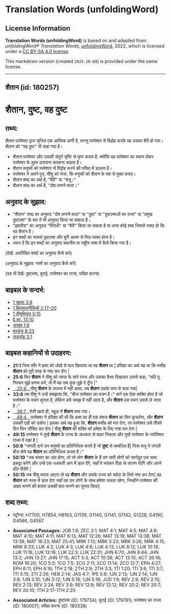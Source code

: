 # Translation Words (unfoldingWord)

## License Information

**Translation Words (unfoldingWord)** is based on and adapted from: _unfoldingWord® Translation Words_, [unfoldingWord](https://unfoldingword.org/utw), 2022, which is licensed under a [CC BY-SA 4.0 license](https://creativecommons.org/licenses/by-sa/4.0/legalcode.en).

This markdown version (created `2025-10-09`) is provided under the same license.



--------------------------------

## शैतान (id: 180257)

शैतान, दुष्ट, वह दुष्ट
======================

तथ्य:
-----

शैतान परमेश्वर द्वारा सृजित एक आत्मिक प्राणी है, परन्तु परमेश्वर से विद्रोह करके वह उसका बैरी हो गया। शैतान को "वह दुष्ट" भी कहा गया है।

* शैतान परमेश्वर और उसकी संपूर्ण सृष्टि से घृणा करता है, क्योंकि वह परमेश्वर का स्थान लेकर परमेश्वर के तुल्य उपासना करवाना चाहता है।
* शैतान मनुष्यों को परमेश्वर से विद्रोह करने की परीक्षा में डालता है।
* परमेश्वर ने अपने पुत्र, यीशु को भेजा, कि मनुष्यों को शैतान के वश से मुक्त कराए।
* शैतान शब्द का अर्थ है, "बैरी" या "शत्रु।"
* शैतान शब्द का अर्थ है, "दोष लगाने वाला।"

अनुवाद के सुझाव:
----------------

* "शैतान" शब्द का अनुवाद "दोष लगाने वाला" या "दुष्ट" या "दुष्टात्माओं का राजा" या "प्रमुख दुष्टात्मा" के रूप में भी अनुवाद किया जा सकता है।
* "इबलीस" का अनुवाद "विरोधी" या "बैरी" किया जा सकता है या अन्य कोई शब्द जिससे स्पष्ट हो कि वह शैतान है।
* इन शब्दों का भावार्थ दुष्टात्मा और बुरी आत्मा से भिन्न व्यक्त होना है।
* ध्यान दें कि इन शब्दों का अनुवाद स्थानीय या राष्ट्रीय भाषा में कैसे किया गया है।

(देखें: अपरिचित शब्दों का अनुवाद कैसे करे)

(अनुवाद के सुझाव: नामों का अनुवाद कैसे करें)

(यह भी देखें: दुष्टात्मा, बुराई, परमेश्वर का राज्य, परीक्षा करना)

बाइबल के सन्दर्भ:
-----------------

* [1 यूहन्ना 3:8](https://ref.ly/1John0:0)
* [1 थिस्सलुनीकियों 2:17–20](https://ref.ly/1Thess0:0)
* [1 तीमुथियुस 5:15](https://ref.ly/1Tim0:0)
* [प्रे.का. 13:10](https://ref.ly/Acts13:10)
* [अय्यूब 1:8](https://ref.ly/Job1:8)
* [मरकुस 8:33](https://ref.ly/Mark8:33)
* [जकर्याह 3:1](https://ref.ly/Zech3:1)

बाइबल कहानियों से उदाहरण:
-------------------------

* **21:1** जिस साँप ने हव्वा को धोखे से फल खिलाया था वह **शैतान** था \| प्रतिज्ञा का अर्थ यह था कि मसीह **शैतान** को पूरी तरह से नष्ट कर देंगा \|
* **25:6** फिर **शैतान** ने यीशु को जगत के सारे राज्य और उसका वैभव दिखाकर उससे कहा, "यदि तू गिरकर मुझे प्रणाम करे, तो मैं यह सब कुछ तुझे दे दूँगा \|"
* \_\_[25:8](rc://*/tn/help/obs/25/08)\_\_यीशु **शैतान** के लालच में नहीं आया, तब **शैतान** उसके पास से चला गया\|
* **33:6** तब यीशु ने उन्हें समझाया कि, "बीज परमेश्वर का वचन है।" मार्ग एक ऐसा व्यक्ति होता है जो परमेश्वर के वचन सुनता है, लेकिन उसे समझ में नहीं आता है, और **शैतान** उस वचन उससे ले जाता है।"
* \_\_[38:7](rc://*/tn/help/obs/38/07)\_\_रोटी खाते ही, यहूदा में **शैतान** समा गया।
* \_\_[48:4](rc://*/tn/help/obs/48/04)\_\_परमेश्वर ने प्रतिज्ञा की थी कि हव्वा का ही एक वंशज **शैतान** का सिर कुचलेगा, और **शैतान** उसकी एड़ी को डसेगा \| इसका अर्थ यह हुआ कि, **शैतान** मसीह को मार देगा, पर परमेश्वर उसे तीसरे दिन फिर जीवित कर देगा \| यीशु **शैतान** की शक्ति को हमेशा के लिए नाश कर देगा \|
* **49:15** परमेश्वर ने तुम्हें **शैतान** के राज्य के अंधकार से बाहर निकला और तुम्हें परमेश्वर के ज्योतिमय राज्य में रखा है \|
* **50:9** "जंगली दाने उन मनुष्यों का प्रतिनिधित्व करते हैं जो **दुष्ट** से सम्बंधित हैं\| जिस शत्रु ने जंगली बीज बोये वह **शैतान** का प्रतिनिधित्व करता है।"
* **50:10** "जब संसार का अंत होगा, तो जो लोग **शैतान** के हैं उन सभी लोगों को स्वर्गदूत एक साथ इकठ्ठा करेंगे और उन्हें एक धधकती आग में डाल देंगे, जहाँ वे भयंकर पीड़ा के कारण रोएँगे और अपने दाँत पीसेंगे \|
* **50:15** जब यीशु वापस आएगा तो वह **शैतान** और उसके राज्य को सर्वदा के लिये नष्ट कर देगा\| वह **शैतान** को नरक में डाल देगा जहाँ वह उन लोगों के साथ हमेशा जलता रहेगा, जिन्होंने परमेश्वर की आज्ञा मानने की बजाय उसकी बात मानने का चुनाव किया\|

शब्द तथ्य:
----------

* स्ट्रोंग्स: H7700, H7854, H8163, G1139, G1140, G1141, G1142, G1228, G4190, G4566, G4567

* **Associated Passages:** JOB 1:8; ZEC 3:1; MAT 4:1; MAT 4:5; MAT 4:8; MAT 4:10; MAT 4:11; MAT 6:13; MAT 12:26; MAT 13:19; MAT 13:38; MAT 13:39; MAT 16:23; MAT 25:41; MRK 1:13; MRK 3:23; MRK 3:26; MRK 4:15; MRK 8:33; LUK 4:2; LUK 4:3; LUK 4:6; LUK 4:13; LUK 8:12; LUK 10:18; LUK 11:18; LUK 13:16; LUK 22:3; LUK 22:31; JHN 6:70; JHN 8:44; JHN 13:2; JHN 13:27; JHN 17:15; ACT 5:3; ACT 10:38; ACT 13:10; ACT 26:18; ROM 16:20; 1CO 5:5; 1CO 7:5; 2CO 2:11; 2CO 11:14; 2CO 12:7; EPH 4:27; EPH 6:11; EPH 6:16; 1TH 2:18; 2TH 2:9; 2TH 3:3; 1TI 1:20; 1TI 3:6; 1TI 3:7; 1TI 5:15; 2TI 2:26; HEB 2:14; JAS 4:7; 1PE 5:8; 1JN 2:13; 1JN 2:14; 1JN 3:8; 1JN 3:10; 1JN 3:12; 1JN 5:18; 1JN 5:19; JUD 1:9; REV 2:9; REV 2:10; REV 2:13; REV 2:24; REV 3:9; REV 12:9; REV 12:12; REV 20:2; REV 20:7; REV 20:10; 1TH 2:17–1TH 2:20
* **Associated Articles:** दुष्टात्मा (ID: 179734); बुराई (ID: 179791); परमेश्‍वर का राज्य (ID: 180007); परीक्षा करना (ID: 180338)

